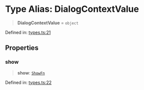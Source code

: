 # Type Alias: DialogContextValue

> **DialogContextValue** = `object`

Defined in: [types.ts:21](https://github.com/MOhhh-ok/react-dialog-hub/blob/d2e49ee61d8e2930c01aedba0f7fcf6d215c4a67/packages/react-dialog-hub/src/types.ts#L21)

## Properties

### show

> **show**: [`ShowFn`](ShowFn.md)

Defined in: [types.ts:22](https://github.com/MOhhh-ok/react-dialog-hub/blob/d2e49ee61d8e2930c01aedba0f7fcf6d215c4a67/packages/react-dialog-hub/src/types.ts#L22)

